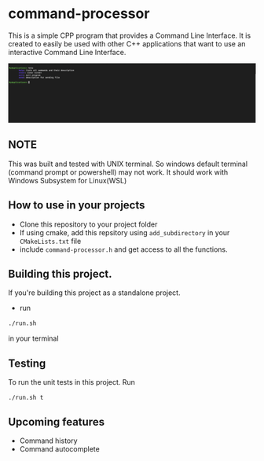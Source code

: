 # command-processor
This is a simple CPP program that provides a Command Line Interface. 
It is created to easily be used with other C++ applications that want to use an interactive Command Line Interface.    

![image](docs/Screenshot%202025-05-09%20at%2018.31.06.png)

## NOTE
This was built and tested with UNIX terminal. So windows default terminal (command prompt or powershell) may not work. It should work with Windows Subsystem for Linux(WSL) 

## How to use in your projects
- Clone this repository to your project folder
- If using cmake, add this repsitory using `add_subdirectory` in your `CMakeLists.txt` file
- include `command-processor.h` and get access to all the functions. 

## Building this project. 
If you're building this project as a standalone project. 
- run 
```bash
./run.sh
```
in your terminal

## Testing
To run the unit tests in this project. Run 
```
./run.sh t
```

## Upcoming features
- Command history 
- Command autocomplete